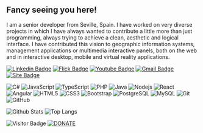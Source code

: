 ## Fancy seeing you here!

I am a senior developer from Seville, Spain. I have worked on very diverse projects in which I have always wanted to contribute a little more than just programming, always trying to achieve a clean, aesthetic and logical interface. I have contributed this vision to geographic information systems, management applications or multimedia interactive panels, both on the web and in interactive desktop, mobile and virtual reality applications.


[![Linkedin Badge](https://img.shields.io/badge/-arandam-181717?logo=Linkedin&logoColor=blue&link=https://www.linkedin.com/in/arandam/)](https://www.linkedin.com/in/arandam/) [![Flick Badge](https://img.shields.io/badge/-aarandam-181717?logo=flickr&logoColor=white&link=https://www.flickr.com/photos/aarandam/)](https://www.flickr.com/photos/aarandam/) [![Youtube Badge](https://img.shields.io/badge/-alexwing-181717?logo=youtube&logoColor=darkred&link=https://www.youtube.com/@alex-wing/)](https://www.youtube.com/@alex-wing/) [![Gmail Badge](https://img.shields.io/badge/-alexwing@gmail.com-181717?logo=Gmail&logoColor=darkred&link=mailto:alexwing@gmail.com)](mailto:alexwing@gmail.com)
[![Site Badge](https://img.shields.io/badge/-aaranda.es-181717?logo=WordPress&logoColor=white&link=mailto:alexwing@gmail.com)](https://aaranda.es) 


![C#](https://img.shields.io/badge/-C%23-181717?logo=csharp) 
![JavaScript](https://img.shields.io/badge/-JavaScript-181717?logo=javascript)
![TypeScript](https://img.shields.io/badge/-TypeScript-181717?logo=typescript)
![PHP](https://img.shields.io/badge/-PHP-181717?logo=PHP) 
![Java](https://img.shields.io/badge/-java-181717?logo=java)
![Nodejs](https://img.shields.io/badge/-Nodejs-181717?logo=Node.js)
![React](https://img.shields.io/badge/-React-181717?logo=react)
![Angular](https://img.shields.io/badge/-Angular-181717?logo=Angular)
![HTML5](https://img.shields.io/badge/-HTML5-181717?logo=html5&logoColor=white)
![CSS3](https://img.shields.io/badge/-CSS3-181717?logo=css3)
![Bootstrap](https://img.shields.io/badge/-Bootstrap-181717?logo=bootstrap)
![PostgreSQL](https://img.shields.io/badge/-PostgreSQL-181717?logo=postgresql)
![MySQL](https://img.shields.io/badge/-MySQL-181717?logo=mysql)
![Git](https://img.shields.io/badge/-Git-181717?logo=git)
![GitHub](https://img.shields.io/badge/-GitHub-181717?logo=github)


![Github Stats](https://github-readme-stats.vercel.app/api?username=alexwing&count_private=true&show_icons=true&include_all_commits=true&theme=transparent&hide_border=true&hide_title=true) ![Top Langs](https://github-readme-stats.vercel.app/api/top-langs/?username=alexwing&layout=compact&theme=transparent&hide_border=true&langs_count=10&hide_title=true&hide_progress=true)

![Visitor Badge](https://visitor-badge.laobi.icu/badge?page_id=alexwing.alexwing)
[![DONATE](https://img.shields.io/badge/-DONATE-blue?&logo=GitHub-Sponsors&logoColor=#EA4AAA&link=https://github.com/sponsors/alexwing)](https://github.com/sponsors/alexwing)




